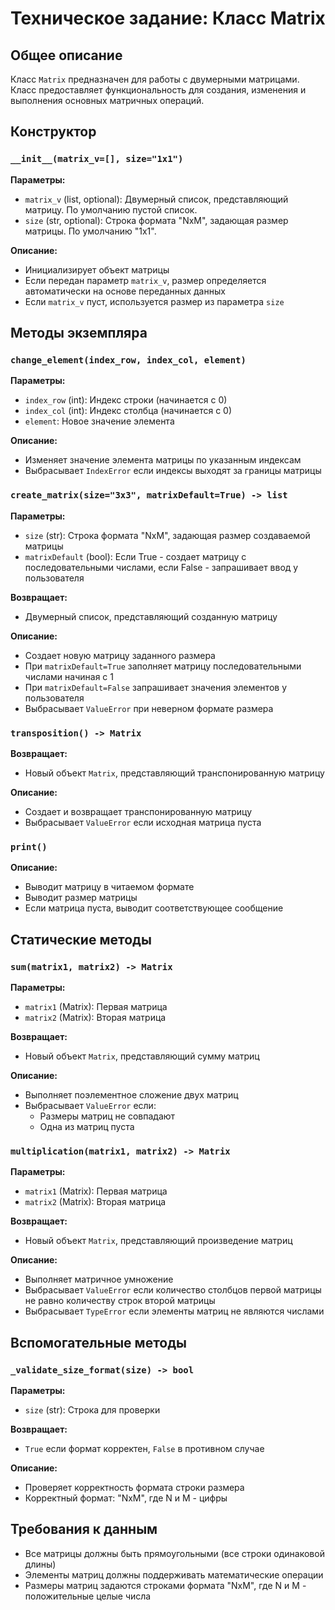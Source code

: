 # Техническое задание: Класс Matrix

## Общее описание
Класс `Matrix` предназначен для работы с двумерными матрицами. Класс предоставляет функциональность для создания, изменения и выполнения основных матричных операций.

## Конструктор

### `__init__(matrix_v=[], size="1x1")`
**Параметры:**
- `matrix_v` (list, optional): Двумерный список, представляющий матрицу. По умолчанию пустой список.
- `size` (str, optional): Строка формата "NxM", задающая размер матрицы. По умолчанию "1x1".

**Описание:**
- Инициализирует объект матрицы
- Если передан параметр `matrix_v`, размер определяется автоматически на основе переданных данных
- Если `matrix_v` пуст, используется размер из параметра `size`

## Методы экземпляра

### `change_element(index_row, index_col, element)`
**Параметры:**
- `index_row` (int): Индекс строки (начинается с 0)
- `index_col` (int): Индекс столбца (начинается с 0) 
- `element`: Новое значение элемента

**Описание:**
- Изменяет значение элемента матрицы по указанным индексам
- Выбрасывает `IndexError` если индексы выходят за границы матрицы

### `create_matrix(size="3x3", matrixDefault=True) -> list`
**Параметры:**
- `size` (str): Строка формата "NxM", задающая размер создаваемой матрицы
- `matrixDefault` (bool): Если True - создает матрицу с последовательными числами, если False - запрашивает ввод у пользователя

**Возвращает:**
- Двумерный список, представляющий созданную матрицу

**Описание:**
- Создает новую матрицу заданного размера
- При `matrixDefault=True` заполняет матрицу последовательными числами начиная с 1
- При `matrixDefault=False` запрашивает значения элементов у пользователя
- Выбрасывает `ValueError` при неверном формате размера

### `transposition() -> Matrix`
**Возвращает:**
- Новый объект `Matrix`, представляющий транспонированную матрицу

**Описание:**
- Создает и возвращает транспонированную матрицу
- Выбрасывает `ValueError` если исходная матрица пуста

### `print()`
**Описание:**
- Выводит матрицу в читаемом формате
- Выводит размер матрицы
- Если матрица пуста, выводит соответствующее сообщение

## Статические методы

### `sum(matrix1, matrix2) -> Matrix`
**Параметры:**
- `matrix1` (Matrix): Первая матрица
- `matrix2` (Matrix): Вторая матрица

**Возвращает:**
- Новый объект `Matrix`, представляющий сумму матриц

**Описание:**
- Выполняет поэлементное сложение двух матриц
- Выбрасывает `ValueError` если:
  - Размеры матриц не совпадают
  - Одна из матриц пуста

### `multiplication(matrix1, matrix2) -> Matrix`
**Параметры:**
- `matrix1` (Matrix): Первая матрица
- `matrix2` (Matrix): Вторая матрица

**Возвращает:**
- Новый объект `Matrix`, представляющий произведение матриц

**Описание:**
- Выполняет матричное умножение
- Выбрасывает `ValueError` если количество столбцов первой матрицы не равно количеству строк второй матрицы
- Выбрасывает `TypeError` если элементы матриц не являются числами

## Вспомогательные методы

### `_validate_size_format(size) -> bool`
**Параметры:**
- `size` (str): Строка для проверки

**Возвращает:**
- `True` если формат корректен, `False` в противном случае

**Описание:**
- Проверяет корректность формата строки размера
- Корректный формат: "NxM", где N и M - цифры

## Требования к данным

- Все матрицы должны быть прямоугольными (все строки одинаковой длины)
- Элементы матриц должны поддерживать математические операции
- Размеры матриц задаются строками формата "NxM", где N и M - положительные целые числа
